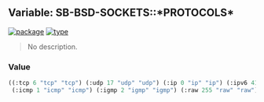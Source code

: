 ## Variable: SB-BSD-SOCKETS::\*PROTOCOLS\*
[![package](https://img.shields.io/badge/Package-SB--BSD--SOCKETS-5f9ea0.svg?style=social&colorA=999999)](../) [![type](https://img.shields.io/badge/Type-Variable-5f9ea0.svg?style=social&colorA=999999)](../#variable) 

> No description.

### Value
```cl
((:tcp 6 "tcp" "tcp") (:udp 17 "udp" "udp") (:ip 0 "ip" "ip") (:ipv6 41 "ipv6" "ipv6")
 (:icmp 1 "icmp" "icmp") (:igmp 2 "igmp" "igmp") (:raw 255 "raw" "raw"))
```
